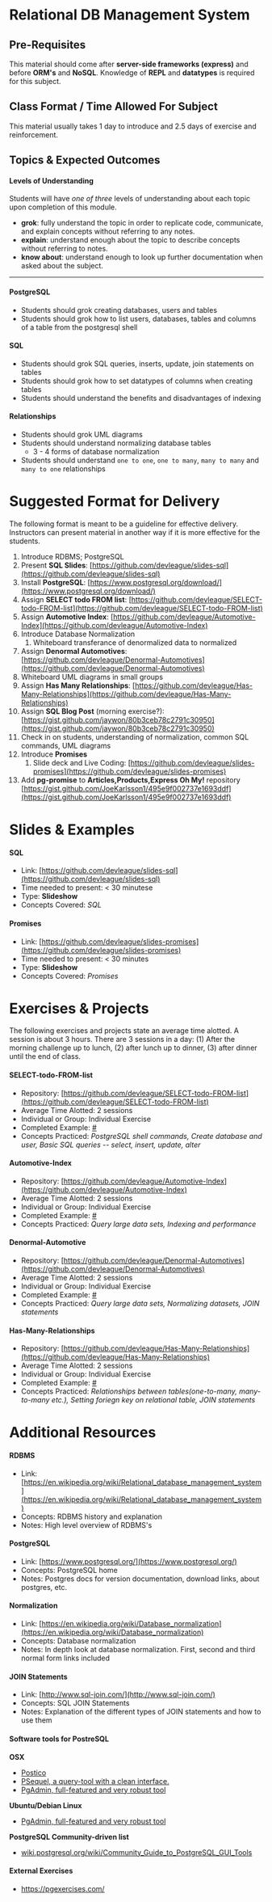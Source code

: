 # Relational DB Management System

## Pre-Requisites
This material should come after **server-side frameworks (express)** and before **ORM's** and **NoSQL**. Knowledge of **REPL** and **datatypes** is required for this subject.
## Class Format / Time Allowed For Subject
This material usually takes 1 day to introduce and 2.5 days of exercise and reinforcement.
## Topics & Expected Outcomes
#### Levels of Understanding
Students will have *one of three* levels of understanding about each topic upon completion of this module.  
- **grok**: fully understand the topic in order to replicate code, communicate, and explain concepts without referring to any notes.  
- **explain**: understand enough about the topic to describe concepts without referring to notes.  
- **know about**: understand enough to look up further documentation when asked about the subject. 

---

#### PostgreSQL
- Students should grok creating databases, users and tables
- Students should grok how to list users, databases, tables and columns of a table from the postgresql shell

#### SQL
- Students should grok SQL queries, inserts, update, join statements on tables
- Students should grok how to set datatypes of columns when creating tables
- Students should understand the benefits and disadvantages of indexing

#### Relationships
- Students should grok UML diagrams
- Students should understand normalizing database tables
    - 3 - 4 forms of database normalization
- Students should understand `one to one`, `one to many`, `many to many` and `many to one` relationships

# Suggested Format for Delivery
The following format is meant to be a guideline for effective delivery. Instructors can present material in another way if it is more effective for the students.

1. Introduce RDBMS; PostgreSQL
1. Present **SQL Slides**: [https://github.com/devleague/slides-sql](https://github.com/devleague/slides-sql)
1. Install **PostgreSQL**: [https://www.postgresql.org/download/](https://www.postgresql.org/download/)
1. Assign **SELECT todo FROM list**: [https://github.com/devleague/SELECT-todo-FROM-list](https://github.com/devleague/SELECT-todo-FROM-list)
1. Assign **Automotive Index**: [https://github.com/devleague/Automotive-Index](https://github.com/devleague/Automotive-Index)
1. Introduce Database Normalization
    1. Whiteboard transferance of denormalized data to normalized
1. Assign **Denormal Automotives**: [https://github.com/devleague/Denormal-Automotives](https://github.com/devleague/Denormal-Automotives)
1. Whiteboard UML diagrams in small groups
1. Assign **Has Many Relationships**: [https://github.com/devleague/Has-Many-Relationships](https://github.com/devleague/Has-Many-Relationships)
1. Assign **SQL Blog Post** (morning exercise?): [https://gist.github.com/jaywon/80b3ceb78c2791c30950](https://gist.github.com/jaywon/80b3ceb78c2791c30950)
1. Check in on students, understanding of normalization, common SQL commands, UML diagrams
1. Introduce **Promises**
    1. Slide deck and Live Coding: [https://github.com/devleague/slides-promises](https://github.com/devleague/slides-promises)
1. Add **pg-promise** to **Articles,Products,Express Oh My!** repository [https://gist.github.com/JoeKarlsson1/495e9f002737e1693ddf](https://gist.github.com/JoeKarlsson1/495e9f002737e1693ddf)

# Slides & Examples

#### SQL
- Link: [https://github.com/devleague/slides-sql](https://github.com/devleague/slides-sql)
- Time needed to present: < 30 minutese
- Type: **Slideshow**
- Concepts Covered: *SQL*

#### Promises
- Link: [https://github.com/devleague/slides-promises](https://github.com/devleague/slides-promises)
- Time needed to present: < 30 minutes
- Type: **Slideshow**
- Concepts Covered: *Promises*

# Exercises & Projects
The following exercises and projects state an average time alotted. A session is about 3 hours. There are 3 sessions in a day: (1) After the morning challenge up to lunch, (2) after lunch up to dinner, (3) after dinner until the end of class.

#### SELECT-todo-FROM-list
- Repository: [https://github.com/devleague/SELECT-todo-FROM-list](https://github.com/devleague/SELECT-todo-FROM-list)
- Average Time Alotted: 2 sessions
- Individual or Group: Individual Exercise
- Completed Example: [#](https://google.com)
- Concepts Practiced: *PostgreSQL shell commands, Create database and user, Basic SQL queries -- select, insert, update, alter* 

#### Automotive-Index
- Repository: [https://github.com/devleague/Automotive-Index](https://github.com/devleague/Automotive-Index)
- Average Time Alotted: 2 sessions
- Individual or Group: Individual Exercise
- Completed Example: [#](https://google.com)
- Concepts Practiced: *Query large data sets, Indexing and performance*

#### Denormal-Automotive
- Repository: [https://github.com/devleague/Denormal-Automotives](https://github.com/devleague/Denormal-Automotives)
- Average Time Alotted: 2 sessions
- Individual or Group: Individual Exercise
- Completed Example: [#](https://google.com)
- Concepts Practiced: *Query large data sets, Normalizing datasets, JOIN statements*

#### Has-Many-Relationships
- Repository: [https://github.com/devleague/Has-Many-Relationships](https://github.com/devleague/Has-Many-Relationships)
- Average Time Alotted: 2 sessions
- Individual or Group: Individual Exercise
- Completed Example: [#](https://google.com)
- Concepts Practiced: *Relationships between tables(one-to-many, many-to-many etc.), Setting foriegn key on relational table, JOIN statements*

# Additional Resources

#### RDBMS
- Link: [https://en.wikipedia.org/wiki/Relational_database_management_system](https://en.wikipedia.org/wiki/Relational_database_management_system)
- Concepts: RDBMS history and explanation
- Notes: High level overview of RDBMS's

#### PostgreSQL
- Link: [https://www.postgresql.org/](https://www.postgresql.org/)
- Concepts: PostgreSQL home
- Notes: Postgres docs for version documentation, download links, about postgres, etc.

#### Normalization
- Link: [https://en.wikipedia.org/wiki/Database_normalization](https://en.wikipedia.org/wiki/Database_normalization)
- Concepts: Database normalization
- Notes: In depth look at database normalization. First, second and third normal form links included

#### JOIN Statements
- Link: [http://www.sql-join.com/](http://www.sql-join.com/)
- Concepts: SQL JOIN Statements
- Notes: Explanation of the different types of JOIN statements and how to use them

#### Software tools for PostreSQL

**OSX**
- [Postico](https://eggerapps.at/postico/)
- [PSequel, a query-tool with a clean interface. ](http://www.psequel.com/)
- [PgAdmin, full-featured and very robust tool](https://www.pgadmin.org/)

**Ubuntu/Debian Linux**
- [PgAdmin, full-featured and very robust tool](https://www.pgadmin.org/)

**PostgreSQL Community-driven list**
- [wiki.postgresql.org/wiki/Community_Guide_to_PostgreSQL_GUI_Tools](https://wiki.postgresql.org/wiki/Community_Guide_to_PostgreSQL_GUI_Tools)

#### External Exercises
- https://pgexercises.com/
